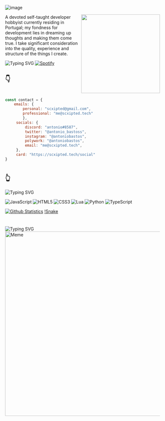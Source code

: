 ![image](https://user-images.githubusercontent.com/51927118/168916316-896fa9b9-6c79-4046-ab15-a1f933cb799b.png)

 
<a href="https://app.daily.dev/Scxipted" target="_blank">
    <img
      width="256"
      align="right"
      src="https://api.daily.dev/devcards/b8632a518c1143cfa11f02c6062804de.png?r=008"
    />
</a>
 
A devoted self-taught developer hobbyist currently residing in Portugal; my fondness for development lies in dreaming up thoughts and making them come true. I take significant consideration into the quality, experience and structure of the things I create. 
 
![Typing SVG](https://readme-typing-svg.herokuapp.com?font=Ubuntu&size=25&color=33B9E6&lines=Currently+vibin'+to%3A+)
[![Spotify](https://scxipted.vercel.app/api/spotify)](https://open.spotify.com/user/scxipted)

## 👇

#

```javascript
const contact = {
    emails: {
        personal: "scxipted@gmail.com",
        professional: "me@scxipted.tech"
        },
     socials: {
         discord: "antonio#8587",
         twitter: "@antonio_bastoss",
         instagram: "@antoniobastos",
         polywork: "@antoniobastos",
         email: "me@scxipted.tech",
     },
     card: "https://scxipted.tech/social"
}
```

#

## 👆
 
![Typing SVG](https://readme-typing-svg.herokuapp.com?font=Ubuntu&size=25&color=33B9E6&lines=Currently+specialising+in%3A)

![JavaScript](https://img.shields.io/badge/javascript-%23323330.svg?style=for-the-badge&logo=javascript&logoColor=%23F7DF1E) ![HTML5](https://img.shields.io/badge/html5-%23E34F26.svg?style=for-the-badge&logo=html5&logoColor=white) ![CSS3](https://img.shields.io/badge/css3-%231572B6.svg?style=for-the-badge&logo=css3&logoColor=white) ![Lua](https://img.shields.io/badge/lua-%232C2D72.svg?style=for-the-badge&logo=lua&logoColor=white) ![Python](https://img.shields.io/badge/python-3670A0?style=for-the-badge&logo=python&logoColor=ffdd54) ![TypeScript](https://img.shields.io/badge/typescript-%23007ACC.svg?style=for-the-badge&logo=typescript&logoColor=white)

[![Github Statistics](https://github-readme-stats.vercel.app/api?username=Scxipted)](https://github.com/Scxipted)
[!Snake](https://github.com/scxipted/scxipted/blob/output/github-contribution-grid-snake.svg)

#

![Typing SVG](https://readme-typing-svg.herokuapp.com?font=Ubuntu&size=25&color=33B9E6&width=500&lines=Check+out+this+meme+while+you're+here%3A)
<img src='https://random-memer.herokuapp.com/' title="Meme" width="600" height="600">
